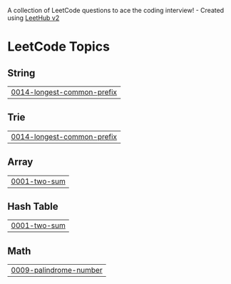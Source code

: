 A collection of LeetCode questions to ace the coding interview! - Created using [LeetHub v2](https://github.com/arunbhardwaj/LeetHub-2.0)
<!---LeetCode Topics Start-->
# LeetCode Topics
## String
|  |
| ------- |
| [0014-longest-common-prefix](https://github.com/shahon1997/Shah_Leetcode/tree/master/0014-longest-common-prefix) |
## Trie
|  |
| ------- |
| [0014-longest-common-prefix](https://github.com/shahon1997/Shah_Leetcode/tree/master/0014-longest-common-prefix) |
## Array
|  |
| ------- |
| [0001-two-sum](https://github.com/shahon1997/Shah_Leetcode/tree/master/0001-two-sum) |
## Hash Table
|  |
| ------- |
| [0001-two-sum](https://github.com/shahon1997/Shah_Leetcode/tree/master/0001-two-sum) |
## Math
|  |
| ------- |
| [0009-palindrome-number](https://github.com/shahon1997/Shah_Leetcode/tree/master/0009-palindrome-number) |
<!---LeetCode Topics End-->